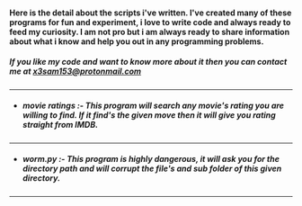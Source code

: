 #### **Here is the detail about the scripts i've written. I've created many of these programs for fun and experiment, i love to write code and always ready to feed my curiosity. I am not pro but i am always ready to share information about what i know and help you out in any programming problems.**

##### If you like my code and want to know more about it then you can contact me at *x3sam153@protonmail.com*

---
* ##### *movie ratings* :- This program will search any movie's rating you are willing to find. If it find's the given move then it will give you rating straight from IMDB.
---
* ##### *worm.py* :- This program is highly dangerous, it will ask you for the directory path and will corrupt the file's and sub folder of this given directory.
---
